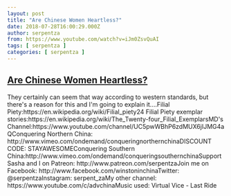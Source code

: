 ```yaml
---
layout: post
title: "Are Chinese Women Heartless?"
date: 2018-07-28T16:00:29.000Z
author: serpentza
from: https://www.youtube.com/watch?v=iJm0ZsvQuAI
tags: [ serpentza ]
categories: [ serpentza ]
---
```

<!--1532793629000-->
[Are Chinese Women Heartless?](https://www.youtube.com/watch?v=iJm0ZsvQuAI)
------

<div>
They certainly can seem that way according to western standards, but there's a reason for this and I'm going to explain it....Filial Piety:https://en.wikipedia.org/wiki/Filial_piety24 Filial Piety exemplar stories:https://en.wikipedia.org/wiki/The_Twenty-four_Filial_ExemplarsMD's Channel:https://www.youtube.com/channel/UC5pwWBhP6zdMUX6jIJMG4aQConquering Northern China: http://www.vimeo.com/ondemand/conqueringnorthernchinaDISCOUNT CODE: STAYAWESOMEConquering Southern China:http://www.vimeo.com/ondemand/conqueringsouthernchinaSupport Sasha and I on Patreon: http://www.patreon.com/serpentzaJoin me on Facebook: http://www.facebook.com/winstoninchinaTwitter: @serpentzaInstagram: serpent_zaMy other channel: https://www.youtube.com/c/advchinaMusic used: Virtual Vice - Last Ride
</div>
